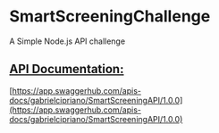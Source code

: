 # SmartScreeningChallenge
A Simple Node.js API challenge

## [API Documentation:](https://app.swaggerhub.com/apis-docs/gabrielcipriano/SmartScreeningAPI/1.0.0)
[https://app.swaggerhub.com/apis-docs/gabrielcipriano/SmartScreeningAPI/1.0.0](https://app.swaggerhub.com/apis-docs/gabrielcipriano/SmartScreeningAPI/1.0.0)